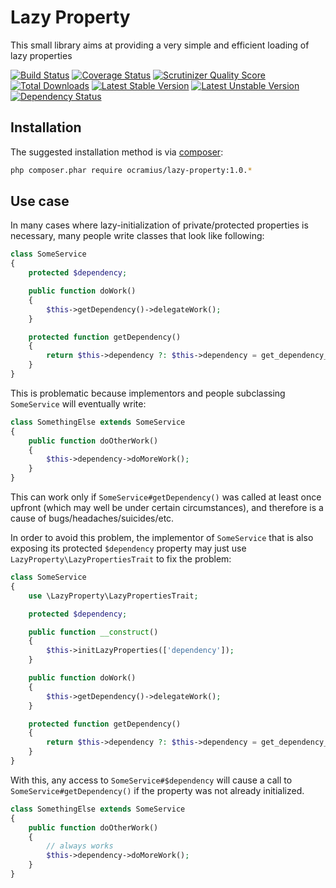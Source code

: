 # Lazy Property

This small library aims at providing a very simple and efficient loading of lazy properties

[![Build Status](https://travis-ci.org/Ocramius/LazyProperty.png?branch=master)](https://travis-ci.org/Ocramius/LazyProperty)
[![Coverage Status](https://coveralls.io/repos/Ocramius/LazyProperty/badge.png?branch=master)](https://coveralls.io/r/Ocramius/LazyProperty)
[![Scrutinizer Quality Score](https://scrutinizer-ci.com/g/Ocramius/LazyProperty/badges/quality-score.png?s=7b727f09ad4fe0ff092312a85eec8999e2e3e120)](https://scrutinizer-ci.com/g/Ocramius/LazyProperty/)
[![Total Downloads](https://poser.pugx.org/ocramius/lazy-property/downloads.png)](https://packagist.org/packages/ocramius/lazy-property)
[![Latest Stable Version](https://poser.pugx.org/ocramius/lazy-property/v/stable.png)](https://packagist.org/packages/ocramius/lazy-property)
[![Latest Unstable Version](https://poser.pugx.org/ocramius/lazy-property/v/unstable.png)](https://packagist.org/packages/ocramius/lazy-property)
[![Dependency Status](https://www.versioneye.com/php/ocramius:lazy-property/dev-master/badge.png)](https://www.versioneye.com/php/ocramius:lazy-property/dev-master)

## Installation

The suggested installation method is via [composer](https://getcomposer.org/):

```sh
php composer.phar require ocramius/lazy-property:1.0.*
```

## Use case

In many cases where lazy-initialization of private/protected properties is necessary,
many people write classes that look like following:

```php
class SomeService
{
    protected $dependency;

    public function doWork()
    {
        $this->getDependency()->delegateWork();
    }

    protected function getDependency()
    {
        return $this->dependency ?: $this->dependency = get_dependency_somehow();
    }
}
```

This is problematic because implementors and people subclassing `SomeService` will eventually
write:

```php
class SomethingElse extends SomeService
{
    public function doOtherWork()
    {
        $this->dependency->doMoreWork();
    }
}
```

This can work only if `SomeService#getDependency()` was called at least once upfront (which
may well be under certain circumstances), and therefore is a cause of bugs/headaches/suicides/etc.

In order to avoid this problem, the implementor of `SomeService` that is also exposing
its protected `$dependency` property may just use `LazyProperty\LazyPropertiesTrait` to fix the problem:


```php
class SomeService
{
    use \LazyProperty\LazyPropertiesTrait;

    protected $dependency;

    public function __construct()
    {
        $this->initLazyProperties(['dependency']);
    }

    public function doWork()
    {
        $this->getDependency()->delegateWork();
    }

    protected function getDependency()
    {
        return $this->dependency ?: $this->dependency = get_dependency_somehow();
    }
}
```

With this, any access to `SomeService#$dependency` will cause a call to
`SomeService#getDependency()` if the property was not already initialized.


```php
class SomethingElse extends SomeService
{
    public function doOtherWork()
    {
        // always works
        $this->dependency->doMoreWork();
    }
}
```

